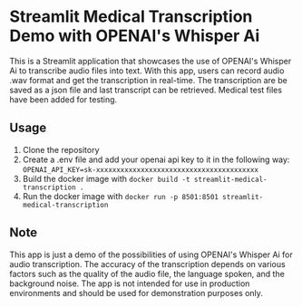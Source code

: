 # Streamlit Medical Transcription Demo with OPENAI's Whisper Ai

This is a Streamlit application that showcases the use of OPENAI's Whisper Ai to transcribe audio files into text. With this app, users can record audio .wav format and get the transcription in real-time. The transcription are be saved as a json file and last transcript can be retrieved. Medical test files have been added for testing.

## Usage

1. Clone the repository
2. Create a .env file and add your openai api key to it in the following way:
 `OPENAI_API_KEY=sk-xxxxxxxxxxxxxxxxxxxxxxxxxxxxxxxxxxxxxxxx`
3. Build the docker image with
 `docker build -t streamlit-medical-transcription .`
4. Run the docker image with 
 `docker run -p 8501:8501 streamlit-medical-transcription`


## Note

This app is just a demo of the possibilities of using OPENAI's Whisper Ai for audio transcription. The accuracy of the transcription depends on various factors such as the quality of the audio file, the language spoken, and the background noise. The app is not intended for use in production environments and should be used for demonstration purposes only.
    